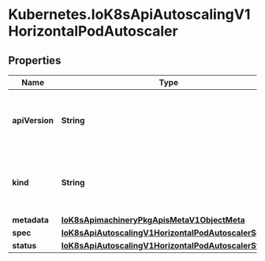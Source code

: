 # Kubernetes.IoK8sApiAutoscalingV1HorizontalPodAutoscaler

## Properties

Name | Type | Description | Notes
------------ | ------------- | ------------- | -------------
**apiVersion** | **String** | APIVersion defines the versioned schema of this representation of an object. Servers should convert recognized schemas to the latest internal value, and may reject unrecognized values. More info: https://git.k8s.io/community/contributors/devel/sig-architecture/api-conventions.md#resources | [optional] 
**kind** | **String** | Kind is a string value representing the REST resource this object represents. Servers may infer this from the endpoint the client submits requests to. Cannot be updated. In CamelCase. More info: https://git.k8s.io/community/contributors/devel/sig-architecture/api-conventions.md#types-kinds | [optional] 
**metadata** | [**IoK8sApimachineryPkgApisMetaV1ObjectMeta**](IoK8sApimachineryPkgApisMetaV1ObjectMeta.md) |  | [optional] 
**spec** | [**IoK8sApiAutoscalingV1HorizontalPodAutoscalerSpec**](IoK8sApiAutoscalingV1HorizontalPodAutoscalerSpec.md) |  | [optional] 
**status** | [**IoK8sApiAutoscalingV1HorizontalPodAutoscalerStatus**](IoK8sApiAutoscalingV1HorizontalPodAutoscalerStatus.md) |  | [optional] 


